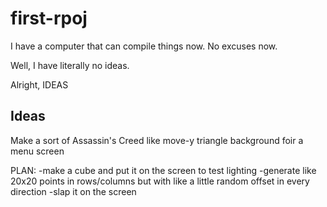 # first-rpoj

I have a computer that can  compile things now. No excuses now.

Well, I have literally no ideas.

Alright, IDEAS

## Ideas
Make a sort of Assassin's Creed like move-y triangle background foir a menu screen

PLAN:
-make a cube and put it on the screen to test lighting
-generate like 20x20 points in rows/columns but with like a little random offset in every direction
-slap it on the screen